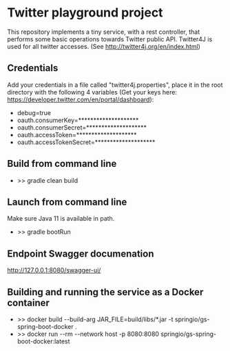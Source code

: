 # Twitter playground project

This repository implements a tiny service, with a rest controller, that performs some basic operations 
towards Twitter public API. Twitter4J is used for all twitter accesses. (See http://twitter4j.org/en/index.html)

## Credentials
Add your credentials in a file called "twitter4j.properties", place it in the root directory with
the following 4 variables (Get your keys here: https://developer.twitter.com/en/portal/dashboard): 

* debug=true
* oauth.consumerKey=******************** 
* oauth.consumerSecret=********************
* oauth.accessToken=********************
* oauth.accessTokenSecret=********************

## Build from command line
 * \>\> gradle clean build

## Launch from command line
Make sure Java 11 is available in path. 
 * \>\> gradle bootRun
 
## Endpoint Swagger documenation
 http://127.0.0.1:8080/swagger-ui/
 
## Building and running the service as a Docker container
 * \>\> docker build --build-arg JAR_FILE=build/libs/\*.jar -t springio/gs-spring-boot-docker .
 * \>\> docker run --rm --network host -p 8080:8080 springio/gs-spring-boot-docker:latest
